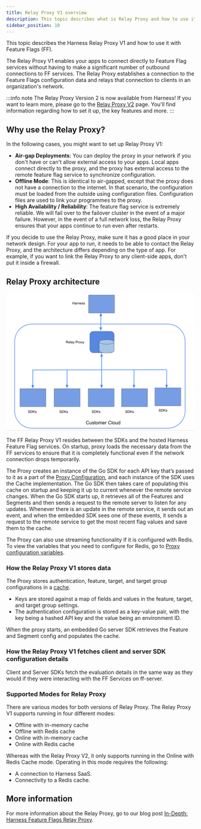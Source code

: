 ```yaml
---
title: Relay Proxy V1 overview
description: This topic describes what is Relay Proxy and how to use it with Harness Feature Flags (FF).
sidebar_position: 10
---
```


This topic describes the Harness Relay Proxy V1 and how to use it with Feature Flags (FF).

The Relay Proxy V1 enables your apps to connect directly to Feature Flag services without having to make a significant number of outbound connections to FF services. The Relay Proxy establishes a connection to the Feature Flags configuration data and relays that connection to clients in an organization's network.

:::info note
The Relay Proxy Version 2 is now available from Harness! If you want to learn more, please go to the [Relay Proxy V2](./relay_proxy_v2.md) page. You'll find information regarding how to set it up, the key features and more. 
:::

## Why use the Relay Proxy?

In the following cases, you might want to set up Relay Proxy V1:

* **Air-gap Deployments**: You can deploy the proxy in your network if you don't have or can't allow external access to your apps. Local apps connect directly to the proxy, and the proxy has external access to the remote feature flag service to synchronize configuration.
* **Offline Mode**: This is identical to air-gapped, except that the proxy does not have a connection to the internet. In that scenario, the configuration must be loaded from the outside using configuration files. Configuration files are used to link your programmes to the proxy.
* **High Availability / Reliability**: The feature flag service is extremely reliable. We will fail over to the failover cluster in the event of a major failure. However, in the event of a full network loss, the Relay Proxy ensures that your apps continue to run even after restarts.

If you decide to use the Relay Proxy, make sure it has a good place in your network design. For your app to run, it needs to be able to contact the Relay Proxy, and the architecture differs depending on the type of app. For example, if you want to link the Relay Proxy to any client-side apps, don't put it inside a firewall.

## Relay Proxy architecture

![A diagram of the Relay Proxy V1 architecture. ](./static/1-relay-proxy-00.png)

The FF Relay Proxy V1 resides between the SDKs and the hosted Harness Feature Flag services. On startup, proxy loads the necessary data from the FF services to ensure that it is completely functional even if the network connection drops temporarily.

The Proxy creates an instance of the Go SDK for each API key that’s passed to it as a part of the [Proxy Configuration](/docs/feature-flags/use-ff/relay-proxy/deploy-relay-proxy#configure-the-relay-proxy), and each instance of the SDK uses the Cache implementation. The Go SDK then takes care of populating this cache on startup and keeping it up to current whenever the remote service changes. When the Go SDK starts up, it retrieves all of the Features and Segments and then sends a request to the remote server to listen for any updates. Whenever there is an update in the remote service, it sends out an event, and when the embedded SDK sees one of these events, it sends a request to the remote service to get the most recent flag values and save them to the cache.

The Proxy can also use streaming functionality if it is configured with Redis. To view the variables that you need to configure for Redis, go to [Proxy configuration variables](/docs/feature-flags/use-ff/relay-proxy/deploy-relay-proxy#configure-the-relay-proxy).

### How the Relay Proxy V1 stores data

The Proxy stores authentication, feature, target, and target group configurations in a [cache](/docs/feature-flags/use-ff/relay-proxy/cache_options).

* Keys are stored against a map of fields and values in the feature, target, and target group settings.
* The authentication configuration is stored as a key-value pair, with the key being a hashed API key and the value being an environment ID.

When the proxy starts, an embedded Go server SDK retrieves the Feature and Segment config and populates the cache.

### How the Relay Proxy V1 fetches client and server SDK configuration details

Client and Server SDKs fetch the evaluation details in the same way as they would if they were interacting with the FF Services on ff-server.

### Supported Modes for Relay Proxy

There are various modes for both versions of Relay Proxy. The Relay Proxy V1 supports running in four different modes:

 - Offline with in-memory cache
 - Offline with Redis cache
 - Online with in-memory cache
 - Online with Redis cache

Whereas with the Relay Proxy V2, it only supports running in the Online with Redis Cache mode. Operating in this mode requires the following:

 - A connection to Harness SaaS.
 - Connectivity to a Redis cache.

## More information

For more information about the Relay Proxy, go to our blog post [In-Depth: Harness Feature Flags Relay Proxy](https://harness.io/blog/in-depth-feature-flags-relay-proxy/).
